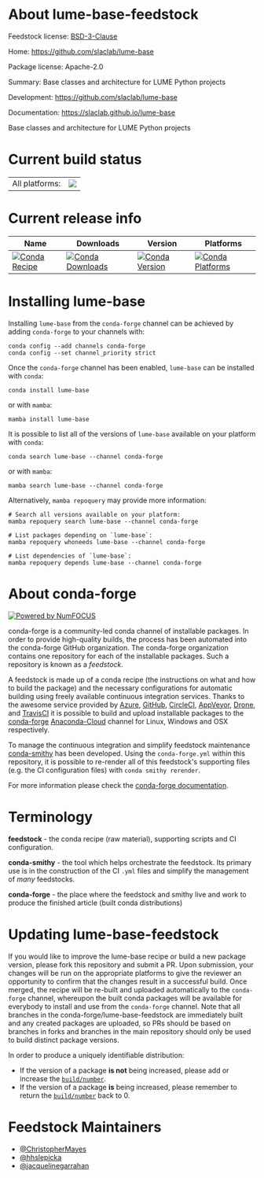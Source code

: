 About lume-base-feedstock
=========================

Feedstock license: [BSD-3-Clause](https://github.com/conda-forge/lume-base-feedstock/blob/main/LICENSE.txt)

Home: https://github.com/slaclab/lume-base

Package license: Apache-2.0

Summary: Base classes and architecture for LUME Python projects

Development: https://github.com/slaclab/lume-base

Documentation: https://slaclab.github.io/lume-base

Base classes and architecture for LUME Python projects


Current build status
====================


<table><tr><td>All platforms:</td>
    <td>
      <a href="https://dev.azure.com/conda-forge/feedstock-builds/_build/latest?definitionId=14265&branchName=main">
        <img src="https://dev.azure.com/conda-forge/feedstock-builds/_apis/build/status/lume-base-feedstock?branchName=main">
      </a>
    </td>
  </tr>
</table>

Current release info
====================

| Name | Downloads | Version | Platforms |
| --- | --- | --- | --- |
| [![Conda Recipe](https://img.shields.io/badge/recipe-lume--base-green.svg)](https://anaconda.org/conda-forge/lume-base) | [![Conda Downloads](https://img.shields.io/conda/dn/conda-forge/lume-base.svg)](https://anaconda.org/conda-forge/lume-base) | [![Conda Version](https://img.shields.io/conda/vn/conda-forge/lume-base.svg)](https://anaconda.org/conda-forge/lume-base) | [![Conda Platforms](https://img.shields.io/conda/pn/conda-forge/lume-base.svg)](https://anaconda.org/conda-forge/lume-base) |

Installing lume-base
====================

Installing `lume-base` from the `conda-forge` channel can be achieved by adding `conda-forge` to your channels with:

```
conda config --add channels conda-forge
conda config --set channel_priority strict
```

Once the `conda-forge` channel has been enabled, `lume-base` can be installed with `conda`:

```
conda install lume-base
```

or with `mamba`:

```
mamba install lume-base
```

It is possible to list all of the versions of `lume-base` available on your platform with `conda`:

```
conda search lume-base --channel conda-forge
```

or with `mamba`:

```
mamba search lume-base --channel conda-forge
```

Alternatively, `mamba repoquery` may provide more information:

```
# Search all versions available on your platform:
mamba repoquery search lume-base --channel conda-forge

# List packages depending on `lume-base`:
mamba repoquery whoneeds lume-base --channel conda-forge

# List dependencies of `lume-base`:
mamba repoquery depends lume-base --channel conda-forge
```


About conda-forge
=================

[![Powered by
NumFOCUS](https://img.shields.io/badge/powered%20by-NumFOCUS-orange.svg?style=flat&colorA=E1523D&colorB=007D8A)](https://numfocus.org)

conda-forge is a community-led conda channel of installable packages.
In order to provide high-quality builds, the process has been automated into the
conda-forge GitHub organization. The conda-forge organization contains one repository
for each of the installable packages. Such a repository is known as a *feedstock*.

A feedstock is made up of a conda recipe (the instructions on what and how to build
the package) and the necessary configurations for automatic building using freely
available continuous integration services. Thanks to the awesome service provided by
[Azure](https://azure.microsoft.com/en-us/services/devops/), [GitHub](https://github.com/),
[CircleCI](https://circleci.com/), [AppVeyor](https://www.appveyor.com/),
[Drone](https://cloud.drone.io/welcome), and [TravisCI](https://travis-ci.com/)
it is possible to build and upload installable packages to the
[conda-forge](https://anaconda.org/conda-forge) [Anaconda-Cloud](https://anaconda.org/)
channel for Linux, Windows and OSX respectively.

To manage the continuous integration and simplify feedstock maintenance
[conda-smithy](https://github.com/conda-forge/conda-smithy) has been developed.
Using the ``conda-forge.yml`` within this repository, it is possible to re-render all of
this feedstock's supporting files (e.g. the CI configuration files) with ``conda smithy rerender``.

For more information please check the [conda-forge documentation](https://conda-forge.org/docs/).

Terminology
===========

**feedstock** - the conda recipe (raw material), supporting scripts and CI configuration.

**conda-smithy** - the tool which helps orchestrate the feedstock.
                   Its primary use is in the construction of the CI ``.yml`` files
                   and simplify the management of *many* feedstocks.

**conda-forge** - the place where the feedstock and smithy live and work to
                  produce the finished article (built conda distributions)


Updating lume-base-feedstock
============================

If you would like to improve the lume-base recipe or build a new
package version, please fork this repository and submit a PR. Upon submission,
your changes will be run on the appropriate platforms to give the reviewer an
opportunity to confirm that the changes result in a successful build. Once
merged, the recipe will be re-built and uploaded automatically to the
`conda-forge` channel, whereupon the built conda packages will be available for
everybody to install and use from the `conda-forge` channel.
Note that all branches in the conda-forge/lume-base-feedstock are
immediately built and any created packages are uploaded, so PRs should be based
on branches in forks and branches in the main repository should only be used to
build distinct package versions.

In order to produce a uniquely identifiable distribution:
 * If the version of a package **is not** being increased, please add or increase
   the [``build/number``](https://docs.conda.io/projects/conda-build/en/latest/resources/define-metadata.html#build-number-and-string).
 * If the version of a package **is** being increased, please remember to return
   the [``build/number``](https://docs.conda.io/projects/conda-build/en/latest/resources/define-metadata.html#build-number-and-string)
   back to 0.

Feedstock Maintainers
=====================

* [@ChristopherMayes](https://github.com/ChristopherMayes/)
* [@hhslepicka](https://github.com/hhslepicka/)
* [@jacquelinegarrahan](https://github.com/jacquelinegarrahan/)

